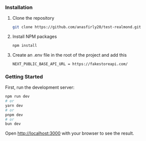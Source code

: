 ### Installation

1. Clone the repository
   ```sh
   git clone https://github.com/anasfirly20/test-realmond.git
   ```
2. Install NPM packages
   ```sh
   npm install
   ```
3. Create an .env file in the root of the project and add this 
   ```sh 
   NEXT_PUBLIC_BASE_API_URL = https://fakestoreapi.com/ 
   ```

### Getting Started

First, run the development server:

```bash
npm run dev
# or
yarn dev
# or
pnpm dev
# or
bun dev
```

Open [http://localhost:3000](http://localhost:3000) with your browser to see the result.